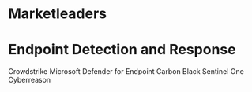 # Marketleaders

# Endpoint Detection and Response
Crowdstrike
Microsoft Defender for Endpoint
Carbon Black
Sentinel One
Cyberreason
